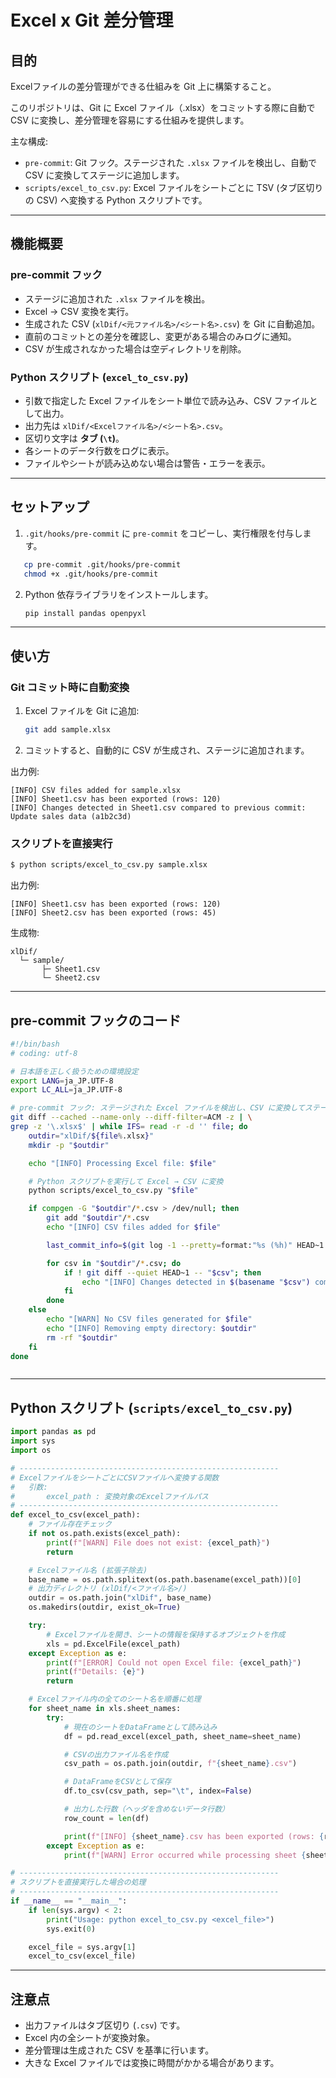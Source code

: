 
# Excel x Git 差分管理

## 目的
Excelファイルの差分管理ができる仕組みを Git 上に構築すること。

このリポジトリは、Git に Excel ファイル（.xlsx）をコミットする際に自動で CSV に変換し、差分管理を容易にする仕組みを提供します。

主な構成:
- `pre-commit`: Git フック。ステージされた `.xlsx` ファイルを検出し、自動で CSV に変換してステージに追加します。
- `scripts/excel_to_csv.py`: Excel ファイルをシートごとに TSV (タブ区切りの CSV) へ変換する Python スクリプトです。

---

## 機能概要

### pre-commit フック
- ステージに追加された `.xlsx` ファイルを検出。
- Excel → CSV 変換を実行。
- 生成された CSV (`xlDif/<元ファイル名>/<シート名>.csv`) を Git に自動追加。
- 直前のコミットとの差分を確認し、変更がある場合のみログに通知。
- CSV が生成されなかった場合は空ディレクトリを削除。

### Python スクリプト (`excel_to_csv.py`)
- 引数で指定した Excel ファイルをシート単位で読み込み、CSV ファイルとして出力。
- 出力先は `xlDif/<Excelファイル名>/<シート名>.csv`。
- 区切り文字は **タブ (`\t`)**。
- 各シートのデータ行数をログに表示。
- ファイルやシートが読み込めない場合は警告・エラーを表示。

---

## セットアップ

1. `.git/hooks/pre-commit` に `pre-commit` をコピーし、実行権限を付与します。

```bash
   cp pre-commit .git/hooks/pre-commit
   chmod +x .git/hooks/pre-commit
````

2. Python 依存ライブラリをインストールします。

   ```bash
   pip install pandas openpyxl
   ```

---

## 使い方

### Git コミット時に自動変換

1. Excel ファイルを Git に追加:

   ```bash
   git add sample.xlsx
   ```

2. コミットすると、自動的に CSV が生成され、ステージに追加されます。

出力例:

```
[INFO] CSV files added for sample.xlsx
[INFO] Sheet1.csv has been exported (rows: 120)
[INFO] Changes detected in Sheet1.csv compared to previous commit: Update sales data (a1b2c3d)
```

### スクリプトを直接実行

```bash
$ python scripts/excel_to_csv.py sample.xlsx
```

出力例:

```
[INFO] Sheet1.csv has been exported (rows: 120)
[INFO] Sheet2.csv has been exported (rows: 45)
```

生成物:

```
xlDif/
  └─ sample/
       ├─ Sheet1.csv
       └─ Sheet2.csv
```






---

## pre-commit フックのコード

```bash
#!/bin/bash
# coding: utf-8

# 日本語を正しく扱うための環境設定
export LANG=ja_JP.UTF-8
export LC_ALL=ja_JP.UTF-8

# pre-commit フック: ステージされた Excel ファイルを検出し、CSV に変換してステージに追加する
git diff --cached --name-only --diff-filter=ACM -z | \
grep -z '\.xlsx$' | while IFS= read -r -d '' file; do
    outdir="xlDif/${file%.xlsx}"
    mkdir -p "$outdir"

    echo "[INFO] Processing Excel file: $file"

    # Python スクリプトを実行して Excel → CSV に変換
    python scripts/excel_to_csv.py "$file"

    if compgen -G "$outdir"/*.csv > /dev/null; then
        git add "$outdir"/*.csv
        echo "[INFO] CSV files added for $file"

        last_commit_info=$(git log -1 --pretty=format:"%s (%h)" HEAD~1 2>/dev/null || echo "N/A")

        for csv in "$outdir"/*.csv; do
            if ! git diff --quiet HEAD~1 -- "$csv"; then
                echo "[INFO] Changes detected in $(basename "$csv") compared to previous commit: $last_commit_info"
            fi
        done
    else
        echo "[WARN] No CSV files generated for $file"
        echo "[INFO] Removing empty directory: $outdir"
        rm -rf "$outdir"
    fi
done



```

---

## Python スクリプト (`scripts/excel_to_csv.py`)

```python
import pandas as pd
import sys
import os

# ----------------------------------------------------------
# ExcelファイルをシートごとにCSVファイルへ変換する関数
#   引数:
#       excel_path : 変換対象のExcelファイルパス
# ----------------------------------------------------------
def excel_to_csv(excel_path):
    # ファイル存在チェック
    if not os.path.exists(excel_path):
        print(f"[WARN] File does not exist: {excel_path}")
        return

    # Excelファイル名 (拡張子除去)
    base_name = os.path.splitext(os.path.basename(excel_path))[0]
    # 出力ディレクトリ (xlDif/<ファイル名>/)
    outdir = os.path.join("xlDif", base_name)
    os.makedirs(outdir, exist_ok=True)

    try:
        # Excelファイルを開き、シートの情報を保持するオブジェクトを作成
        xls = pd.ExcelFile(excel_path)
    except Exception as e:
        print(f"[ERROR] Could not open Excel file: {excel_path}")
        print(f"Details: {e}")
        return

    # Excelファイル内の全てのシート名を順番に処理
    for sheet_name in xls.sheet_names:
        try:
            # 現在のシートをDataFrameとして読み込み
            df = pd.read_excel(excel_path, sheet_name=sheet_name)

            # CSVの出力ファイル名を作成
            csv_path = os.path.join(outdir, f"{sheet_name}.csv")

            # DataFrameをCSVとして保存
            df.to_csv(csv_path, sep="\t", index=False)

            # 出力した行数（ヘッダを含めないデータ行数）
            row_count = len(df)

            print(f"[INFO] {sheet_name}.csv has been exported (rows: {row_count})")
        except Exception as e:
            print(f"[WARN] Error occurred while processing sheet {sheet_name}: {e}")

# ----------------------------------------------------------
# スクリプトを直接実行した場合の処理
# ----------------------------------------------------------
if __name__ == "__main__":
    if len(sys.argv) < 2:
        print("Usage: python excel_to_csv.py <excel_file>")
        sys.exit(0)

    excel_file = sys.argv[1]
    excel_to_csv(excel_file)
```

---

## 注意点

* 出力ファイルはタブ区切り (`.csv`) です。
* Excel 内の全シートが変換対象。
* 差分管理は生成された CSV を基準に行います。
* 大きな Excel ファイルでは変換に時間がかかる場合があります。

